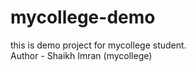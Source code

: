 # mycollege-demo
this is demo project for mycollege student.
<br>
Author - Shaikh Imran (mycollege)

